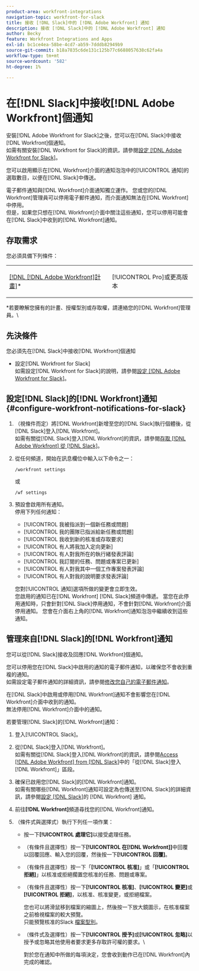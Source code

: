 ```yaml
---
product-area: workfront-integrations
navigation-topic: workfront-for-slack
title: 接收 [!DNL Slack]中的 [!DNL Adobe Workfront] 通知
description: 接收 [!DNL Slack]中的 [!DNL Adobe Workfront] 通知
author: Becky
feature: Workfront Integrations and Apps
exl-id: bc1ce4ea-58be-4cd7-ab59-7dddb82949b9
source-git-commit: b18a7835c6de131c125b77c6688057638c62fa4a
workflow-type: tm+mt
source-wordcount: '582'
ht-degree: 1%

---
```


# 在[!DNL Slack]中接收[!DNL Adobe Workfront]個通知

<!--
<p data-mc-conditions="QuicksilverOrClassic.Draft mode">(NOTE: Alina: *** Linked to Accessing Workfront from Slack.***Some of this information is duplicating in Accessing Workfront from Slack (also screen shots))</p>
-->

安裝[!DNL Adobe Workfront for Slack]之後，您可以在[!DNL Slack]中接收[!DNL Workfront]個通知。\
如需有關安裝[!DNL Workfront for Slack]的資訊，請參閱[設定 [!DNL Adobe Workfront for Slack]](../../workfront-integrations-and-apps/using-workfront-with-slack/configure-workfront-for-slack.md)。

您可以啟用顯示在[!DNL Workfront]介面的通知泡泡中的[!UICONTROL 通知]的選取數目，以便在[!DNL Slack]中傳送。

電子郵件通知與[!DNL Workfront]介面通知獨立運作。 您或您的[!DNL Workfront]管理員可以停用電子郵件通知，而介面通知無法在[!DNL Workfront]中停用。\
但是，如果您只想在[!DNL Workfront]介面中關注這些通知，您可以停用可能會在[!DNL Slack]中收到的[!DNL Workfront]通知。

## 存取需求

您必須具備下列條件：

<table style="table-layout:auto"> 
 <col> 
 </col> 
 <col> 
 </col> 
 <tbody> 
  <tr> 
   <td role="rowheader"><a href="https://business.adobe.com/tw/products/workfront/pricing.html" target="_blank">[!DNL [!DNL Adobe Workfront]計畫]</a>*</td> 
   <td> <p>[!UICONTROL Pro]或更高版本</p> </td> 
  </tr> 
 </tbody> 
</table>

&#42;若要瞭解您擁有的計畫、授權型別或存取權，請連絡您的[!DNL Workfront]管理員。\

## 先決條件

您必須先在[!DNL Slack]中接收[!DNL Workfront]個通知

* 設定[!DNL Workfront for Slack]\
   如需設定[!DNL Workfront for Slack]的說明，請參閱[設定 [!DNL Adobe Workfront for Slack]](../../workfront-integrations-and-apps/using-workfront-with-slack/configure-workfront-for-slack.md)。

## 設定[!DNL Slack]的[!DNL Workfront]通知 {#configure-workfront-notifications-for-slack}

1. （視條件而定）將[!DNL Workfront]新增至您的[!DNL Slack]執行個體後，從[!DNL Slack]登入[!DNL Workfront]。\
   如需有關從[!DNL Slack]登入[!DNL Workfront]的資訊，請參閱[存取 [!DNL Adobe Workfront] 從 [!DNL Slack]](../../workfront-integrations-and-apps/using-workfront-with-slack/access-workfront-from-slack.md)。

1. 從任何頻道，開始在訊息欄位中輸入以下命令之一：

   `/workfront settings`

   或

   `/wf settings`

1. 預設會啟用所有通知。\
   停用下列任何通知：

   * [!UICONTROL 我被指派到一個新任務或問題]
   * [!UICONTROL 我的團隊已指派給新任務或問題]
   * [!UICONTROL 我收到新的核准或存取要求]
   * [!UICONTROL 有人將我加入定向更新]
   * [!UICONTROL 有人對我所在的執行緒發表評論]
   * [!UICONTROL 我訂閱的任務、問題或專案已更新]
   * [!UICONTROL 有人對我其中一個工作專案發表評論]
   * [!UICONTROL 有人對我的說明要求發表評論]

   您對[!UICONTROL 通知]選項所做的變更會立即生效。\
   您啟用的通知已在[!DNL Workfront] [!DNL Slack]頻道中傳遞。 當您在此停用通知時，只會針對[!DNL Slack]停用通知，不會針對[!DNL Workfront]介面停用通知。 您會在介面右上角的[!DNL Workfront]通知泡泡中繼續收到這些通知。

## 管理來自[!DNL Slack]的[!DNL Workfront]通知

您可以從[!DNL Slack]接收及回應[!DNL Workfront]個通知。

您可以停用您在[!DNL Slack]中啟用的通知的電子郵件通知，以確保您不會收到重複的通知。\
如需設定電子郵件通知的詳細資訊，請參閱[修改您自己的電子郵件通知](../../workfront-basics/using-notifications/activate-or-deactivate-your-own-event-notifications.md)。

在[!DNL Slack]中啟用或停用[!DNL Workfront]通知不會影響您在[!DNL Workfront]介面中收到的通知。\
無法停用[!DNL Workfront]介面中的通知。

若要管理[!DNL Slack]的[!DNL Workfront]通知：

1. 登入[!UICONTROL Slack]。
1. 從[!DNL Slack]登入[!DNL Workfront]。\
   如需有關從[!DNL Slack]登入[!DNL Workfront]的資訊，請參閱[Access [!DNL Adobe Workfront] from [!DNL Slack]](../../workfront-integrations-and-apps/using-workfront-with-slack/access-workfront-from-slack.md)中的「從[!DNL Slack]登入[!DNL Workfront]」區段。

1. 確保已啟用您[!DNL Slack]的[!DNL Workfront]通知。\
   如需有關哪些[!DNL Workfront]通知可設定為也傳送至[!DNL Slack]的詳細資訊，請參閱[設定 [!DNL Slack]](#configure-workfront-notifications-for-slack-configure-workfront-notifications-for-slack)的 [!DNL Workfront] 通知。

1. 前往&#x200B;**[!DNL Workfront]**&#x200B;頻道尋找您的[!DNL Workfront]通知。
1. （條件式與選擇式）執行下列任一項作業：

   * 按一下&#x200B;**[!UICONTROL 處理它]**&#x200B;以接受處理任務。

   * （有條件且選擇性）按一下&#x200B;**[!UICONTROL 在[!DNL Workfront]]**&#x200B;中回覆以回覆回應、輸入您的回覆，然後按一下&#x200B;**[!UICONTROL 回覆]**。

   * （有條件且選擇性）按一下「**[!UICONTROL 核准]**」或「**[!UICONTROL 拒絕]**」以核准或拒絕擱置您核准的任務、問題或專案。

   * （有條件且選擇性）按一下&#x200B;**[!UICONTROL 核准]**、**[!UICONTROL 變更]**&#x200B;或&#x200B;**[!UICONTROL 拒絕]**，以核准、核准變更，或拒絕檔案。

     您也可以將滑鼠移到檔案的縮圖上，然後按一下放大鏡圖示，在核准檔案之前檢視檔案的較大預覽。\
      只能預覽核准的Slack [檔案型別](https://api.slack.com/types/file)。

   * （條件式及選擇性）按一下&#x200B;**[!UICONTROL 授予]**&#x200B;或&#x200B;**[!UICONTROL 忽略]**&#x200B;以授予或忽略其他使用者要求更多存取許可權的要求。\

     對於您在通知中所做的每項決定，您會收到動作已在[!DNL Workfront]內完成的確認。
